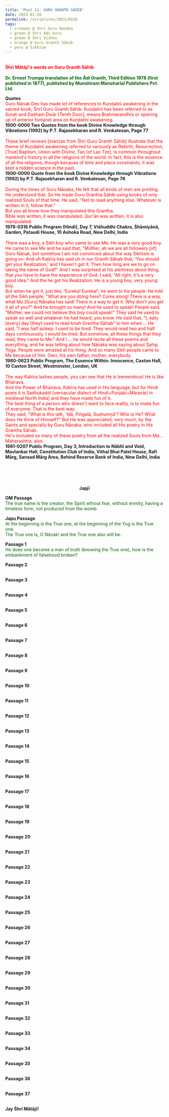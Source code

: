```yaml
---
title: 'Post 11: GURU GRANTH SĀHIB'
date: 2023-01-28
permalink: /scriptures/2023/0128
tags:
  - crimson @ Shri Guru Nanaka
  - green @ Shri Adi Guru
  - green @ Shri Vishnu
  - orange @ Guru Granth Sāhib
  - peru @ Sikhism
---
```


<p>
<br>
<font color="red"><b>Śhrī Mātājī's words on Guru Granth Sāhib</b></font><br>
<br>
<font color="DarkGreen"><b>Dr. Ernest Trumpp translation of the Ādi Granth, Third Edition 1978 (first published in 1877), published by Munshiram Manoharlal Publishers Pvt. Ltd.</b></font><br>
</p>

<div class="para-divider"></div>

<p>
<b>Quotes</b><br>
<font color="red">Guru Nāṇak Dev has made lot of references to Kuṇḍalinī awakening in the sacred book, Śhrī Guru Granth Sāhib. Kuṇḍalinī has been referred to as Surati and Daśham Dwār [Tenth Door], means Brahmarandhra or opening up of anterior fontanel area on Kuṇḍalinī awakening.</font><br>
<b>1900-0000 Two Quotes from the book Divine Knowledge through Vibrations (1992) by P.T. Rajasekharan and R. Venkatesan, Page 77</b><br>
<br>
<font color="red">These brief reviews [stanzas from Śhrī Guru Granth Sāhib] illustrate that the theme of Kuṇḍalinī awakening referred to variously as Rebirth, Resurrection, [True] Baptism, Union with Divine, Tao [of Lao Tze], is common throughout mankind's history in all the religions of the world. In fact, this is the essence of all the religions, though because of time and place constraints, it was kept a hidden science in the past.</font><br>
<b>1900-0000 Quote from the book Divine Knowledge through Vibrations (1992) by P.T. Rajasekharan and R. Venkatesan, Page 78</b><br>
<br>
<font color="red">During the times of Guru Nāṇaka, He felt that all kinds of men are printing. He understood that. So He made Guru Grantha Sāhib using books of only realized Souls of that time. He said, "Not to read anything else. Whatever is written in it, follow that."<br>
But you all know how they manipulated this Grantha.<br>
Bible was written, it was manipulated. Qur'ān was written, it is also manipulated.</font><br>
<b>1979-0316 Public Program (Hindi), Day 7, Viśhuddhi Chakra, Śhāmiyānā, Garden, Pataudi House, 10 Ashoka Road, New Delhi, India</b><br>
<br>
<font color="red">There was a boy, a Sikh boy who came to see Me. He was a very good boy. He came to see Me and he said that, "Mother, ah we are all followers [of] Guru Nāṇak, but somehow I am not convinced about the way Sikhism is going on. And uh Kabīra has said uh in our Granth Sāhab that, 'You should get your Realization,' and I haven't got it. Then how long are we to go on taking the name of God?" And I was surprised at his alertness about thing, that you have to have the experience of God. I said, "All right, it's a very good idea." And the he got his Realization. He is a young boy, very young boy.<br>
But when he got it, just like, 'Eureka! Eureka!', he went to his people. He told all the Sikh people, "What are you doing here? Come along! There is a way, what Mu [Guru] Nāṇaka has said! There is a way to get it. Why don't you get it all of you?" And he brought so many! And he used to speak! People said, "Mother, we could not believe this boy could speak!" They said he used to speak so well and whatever he had heard, you know. He said that, "I, eaty [every] day [they] used to read knuh Grantha Sāhab" to him when ... He said, "I was half asleep. I used to be tired. They would read two and half days continuously, I would be tired. But somehow, all these things that they read, they came to Me." And I ... he would recite all these poems and everything, and he was telling about how Nāṇaka was saying about Sahaj Yoga. People were amazed at his thing. And so many Sikh people came to Me because of him. Own, his own father, mother, everybody.</font><br>
<b>1980-0623 Public Program, The Essence Within: Innocence, Caxton Hall, 10 Caxton Street, Westminster, London, UK</b><br>
<br>
<font color="red">The way Kabīra lashes people, you can see that He is tremendous! He is like Bhairava.<br>
And the Power of Bhairava, Kabīra has used in His language, but for Hindi poets it is Sadhukaddi [vernacular dialect of Hindi+Punjabi+Māravāṛī in medieval North India] and they have made fun of it.<br>
The best thing of a person who doesn't want to face reality, is to make fun of everyone. That is the best way.<br>
They said, "What is this talk, 'Iḍā, Piṅgalā, Suṣhumṇā'? Who is He? What does He think of Himself?" But He was appreciated, very much, by the Saints and specially by Guru Nāṇaka, who included all His poetry in His Grantha Sāhab.<br>
He's included so many of these poetry from all the realized Souls from Ma... Maharashtra, also.</font><br>
<b>1981-0207 Public Program, Day 3, Introduction to Nābhī and Void, Mavlankar Hall, Constitution Club of India, Vithal Bhai Patel House, Rafi Mārg, Sansad Mārg Area, Behind Reserve Bank of India, New Delhi, India</b><br>
<br>
<br>
<b></b><br>
<br>
</p>

<p style="text-align:center;">
<b>Japjī</b><br>
</p>

<p>
<b>OM Passage</b><br>
<font color="DarkGreen">The true name is the creator, the Spirit wthout fear, without enmity, having a timeless form, not produced from the womb</font><br>
</p>

<p>
<b>Japu Passage</b><br>
<font color="DarkGreen">At the beginning is the True one, at the beginning of the Yug is the True one.<br>
The True one is, O Nānak! and the True one also will be.</font><br>
</p>

<p>
<b>Passage 1</b><br>
<font color="DarkGreen">Ho does one become a man of truth (knowing the True one), how is the embankment of falsehood broken?</font><br>
</p>

<p>
<b>Passage 2</b><br>
<font color="DarkGreen"></font><br>
</p>

<p>
<b>Passage 3</b><br>
<font color="DarkGreen"></font><br>
</p>

<p>
<b>Passage 4</b><br>
<font color="DarkGreen"></font><br>
</p>

<p>
<b>Passage 5</b><br>
<font color="DarkGreen"></font><br>
</p>

<p>
<b>Passage 6</b><br>
<font color="DarkGreen"></font><br>
</p>

<p>
<b>Passage 7</b><br>
<font color="DarkGreen"></font><br>
</p>

<p>
<b>Passage 8</b><br>
<font color="DarkGreen"></font><br>
</p>

<p>
<b>Passage 9</b><br>
<font color="DarkGreen"></font><br>
</p>

<p>
<b>Passage 10</b><br>
<font color="DarkGreen"></font><br>
</p>

<p>
<b>Passage 11</b><br>
<font color="DarkGreen"></font><br>
</p>

<p>
<b>Passage 12</b><br>
<font color="DarkGreen"></font><br>
</p>

<p>
<b>Passage 13</b><br>
<font color="DarkGreen"></font><br>
</p>

<p>
<b>Passage 14</b><br>
<font color="DarkGreen"></font><br>
</p>

<p>
<b>Passage 15</b><br>
<font color="DarkGreen"></font><br>
</p>

<p>
<b>Passage 16</b><br>
<font color="DarkGreen"></font><br>
</p>

<p>
<b>Passage 17</b><br>
<font color="DarkGreen"></font><br>
</p>

<p>
<b>Passage 18</b><br>
<font color="DarkGreen"></font><br>
</p>

<p>
<b>Passage 19</b><br>
<font color="DarkGreen"></font><br>
</p>

<p>
<b>Passage 20</b><br>
<font color="DarkGreen"></font><br>
</p>

<p>
<b>Passage 21</b><br>
<font color="DarkGreen"></font><br>
</p>

<p>
<b>Passage 22</b><br>
<font color="DarkGreen"></font><br>
</p>

<p>
<b>Passage 23</b><br>
<font color="DarkGreen"></font><br>
</p>

<p>
<b>Passage 24</b><br>
<font color="DarkGreen"></font><br>
</p>

<p>
<b>Passage 25</b><br>
<font color="DarkGreen"></font><br>
</p>

<p>
<b>Passage 26</b><br>
<font color="DarkGreen"></font><br>
</p>

<p>
<b>Passage 27</b><br>
<font color="DarkGreen"></font><br>
</p>

<p>
<b>Passage 28</b><br>
<font color="DarkGreen"></font><br>
</p>

<p>
<b>Passage 29</b><br>
<font color="DarkGreen"></font><br>
</p>

<p>
<b>Passage 30</b><br>
<font color="DarkGreen"></font><br>
</p>

<p>
<b>Passage 31</b><br>
<font color="DarkGreen"></font><br>
</p>

<p>
<b>Passage 32</b><br>
<font color="DarkGreen"></font><br>
</p>

<p>
<b>Passage 33</b><br>
<font color="DarkGreen"></font><br>
</p>

<p>
<b>Passage 34</b><br>
<font color="DarkGreen"></font><br>
</p>

<p>
<b>Passage 35</b><br>
<font color="DarkGreen"></font><br>
</p>

<p>
<b>Passage 36</b><br>
<font color="DarkGreen"></font><br>
</p>

<p>
<b>Passage 37</b><br>
<font color="DarkGreen"></font><br>
</p>

<div class="para-divider"></div>

<p><b>Jay Śhrī Mātājī!</b>
</p>